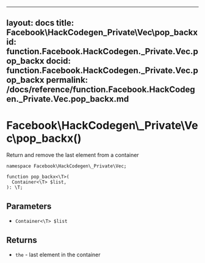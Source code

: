 
***

layout: docs
title: Facebook\\HackCodegen\_Private\\Vec\\pop_backx
id: function.Facebook.HackCodegen._Private.Vec.pop_backx
docid: function.Facebook.HackCodegen._Private.Vec.pop_backx
permalink: /docs/reference/function.Facebook.HackCodegen._Private.Vec.pop_backx.md
---







# Facebook\\HackCodegen\\_Private\\Vec\\pop_backx()




Return and remove the last element from a container




``` Hack
namespace Facebook\HackCodegen\_Private\Vec;

function pop_backx<\T>(
  Container<\T> $list,
): \T;
```




## Parameters




- ` Container<\T> $list `




## Returns




+ ` the ` - last element in the container